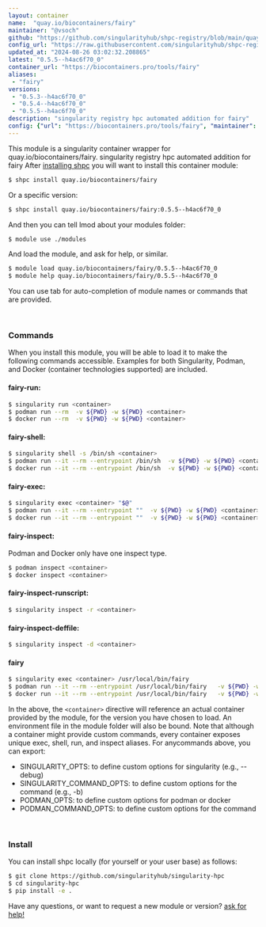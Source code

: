 ```yaml
---
layout: container
name:  "quay.io/biocontainers/fairy"
maintainer: "@vsoch"
github: "https://github.com/singularityhub/shpc-registry/blob/main/quay.io/biocontainers/fairy/container.yaml"
config_url: "https://raw.githubusercontent.com/singularityhub/shpc-registry/main/quay.io/biocontainers/fairy/container.yaml"
updated_at: "2024-08-26 03:02:32.208865"
latest: "0.5.5--h4ac6f70_0"
container_url: "https://biocontainers.pro/tools/fairy"
aliases:
 - "fairy"
versions:
 - "0.5.3--h4ac6f70_0"
 - "0.5.4--h4ac6f70_0"
 - "0.5.5--h4ac6f70_0"
description: "singularity registry hpc automated addition for fairy"
config: {"url": "https://biocontainers.pro/tools/fairy", "maintainer": "@vsoch", "description": "singularity registry hpc automated addition for fairy", "latest": {"0.5.5--h4ac6f70_0": "sha256:52693e539afb23cd584aae7213dad6bbea53b50d8da912e53f9e90a0779c4d31"}, "tags": {"0.5.3--h4ac6f70_0": "sha256:a03cae5fdd092ec682ab7b36792379be4b45ca2067c0ce1c92c96e24ac12c44f", "0.5.4--h4ac6f70_0": "sha256:45fc91c2dd6bb21ab17464a718f9f497c8231a51c4916b9a67e3ced46f8c726c", "0.5.5--h4ac6f70_0": "sha256:52693e539afb23cd584aae7213dad6bbea53b50d8da912e53f9e90a0779c4d31"}, "docker": "quay.io/biocontainers/fairy", "aliases": {"fairy": "/usr/local/bin/fairy"}}
---
```


This module is a singularity container wrapper for quay.io/biocontainers/fairy.
singularity registry hpc automated addition for fairy
After [installing shpc](#install) you will want to install this container module:


```bash
$ shpc install quay.io/biocontainers/fairy
```

Or a specific version:

```bash
$ shpc install quay.io/biocontainers/fairy:0.5.5--h4ac6f70_0
```

And then you can tell lmod about your modules folder:

```bash
$ module use ./modules
```

And load the module, and ask for help, or similar.

```bash
$ module load quay.io/biocontainers/fairy/0.5.5--h4ac6f70_0
$ module help quay.io/biocontainers/fairy/0.5.5--h4ac6f70_0
```

You can use tab for auto-completion of module names or commands that are provided.

<br>

### Commands

When you install this module, you will be able to load it to make the following commands accessible.
Examples for both Singularity, Podman, and Docker (container technologies supported) are included.

#### fairy-run:

```bash
$ singularity run <container>
$ podman run --rm  -v ${PWD} -w ${PWD} <container>
$ docker run --rm  -v ${PWD} -w ${PWD} <container>
```

#### fairy-shell:

```bash
$ singularity shell -s /bin/sh <container>
$ podman run --it --rm --entrypoint /bin/sh  -v ${PWD} -w ${PWD} <container>
$ docker run --it --rm --entrypoint /bin/sh  -v ${PWD} -w ${PWD} <container>
```

#### fairy-exec:

```bash
$ singularity exec <container> "$@"
$ podman run --it --rm --entrypoint ""  -v ${PWD} -w ${PWD} <container> "$@"
$ docker run --it --rm --entrypoint ""  -v ${PWD} -w ${PWD} <container> "$@"
```

#### fairy-inspect:

Podman and Docker only have one inspect type.

```bash
$ podman inspect <container>
$ docker inspect <container>
```

#### fairy-inspect-runscript:

```bash
$ singularity inspect -r <container>
```

#### fairy-inspect-deffile:

```bash
$ singularity inspect -d <container>
```


#### fairy

```bash
$ singularity exec <container> /usr/local/bin/fairy
$ podman run --it --rm --entrypoint /usr/local/bin/fairy   -v ${PWD} -w ${PWD} <container> -c " $@"
$ docker run --it --rm --entrypoint /usr/local/bin/fairy   -v ${PWD} -w ${PWD} <container> -c " $@"
```



In the above, the `<container>` directive will reference an actual container provided
by the module, for the version you have chosen to load. An environment file in the
module folder will also be bound. Note that although a container
might provide custom commands, every container exposes unique exec, shell, run, and
inspect aliases. For anycommands above, you can export:

 - SINGULARITY_OPTS: to define custom options for singularity (e.g., --debug)
 - SINGULARITY_COMMAND_OPTS: to define custom options for the command (e.g., -b)
 - PODMAN_OPTS: to define custom options for podman or docker
 - PODMAN_COMMAND_OPTS: to define custom options for the command

<br>

### Install

You can install shpc locally (for yourself or your user base) as follows:

```bash
$ git clone https://github.com/singularityhub/singularity-hpc
$ cd singularity-hpc
$ pip install -e .
```

Have any questions, or want to request a new module or version? [ask for help!](https://github.com/singularityhub/singularity-hpc/issues)
